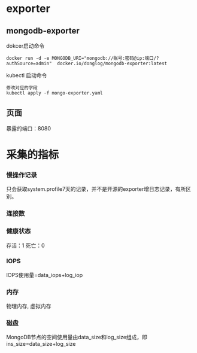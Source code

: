 # exporter

## mongodb-exporter
dokcer启动命令
```
docker run -d -e MONGODB_URI="mongodb://账号:密码@ip:端口/?authSource=admin"  docker.io/donglog/mongodb-exporter:latest 
```
kubectl 启动命令
```
修改对应的字段
kubectl apply -f mongo-exporter.yaml
```
## 页面
暴露的端口：8080

# 采集的指标

### 慢操作记录
只会获取system.profile7天的记录，并不是开源的exporter增日志记录，有所区别。

### 连接数

### 健康状态
存活：1 死亡：0

### IOPS
IOPS使⽤量=data_iops+log_iop

### 内存
物理内存, 虚拟内存

### 磁盘
MongoDB节点的空间使用量由data_size和log_size组成，即ins_size=data_size+log_size
